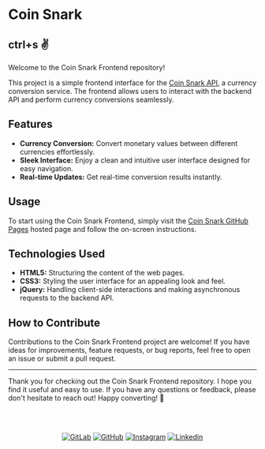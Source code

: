 # Coin Snark

## ctrl+s :v:

Welcome to the Coin Snark Frontend repository!

This project is a simple frontend interface for the [Coin Snark API](https://rmottanet.gitbook.io/coinsnark), a currency conversion service. The frontend allows users to interact with the backend API and perform currency conversions seamlessly.


## Features

- **Currency Conversion:** Convert monetary values between different currencies effortlessly.
- **Sleek Interface:** Enjoy a clean and intuitive user interface designed for easy navigation.
- **Real-time Updates:** Get real-time conversion results instantly.


## Usage

To start using the Coin Snark Frontend, simply visit the [Coin Snark GitHub Pages](https://rmottanet.github.io/coinsnark) hosted page and follow the on-screen instructions.


## Technologies Used

- **HTML5:** Structuring the content of the web pages.
- **CSS3:** Styling the user interface for an appealing look and feel.
- **jQuery:** Handling client-side interactions and making asynchronous requests to the backend API.


## How to Contribute

Contributions to the Coin Snark Frontend project are welcome! If you have ideas for improvements, feature requests, or bug reports, feel free to open an issue or submit a pull request.


---

Thank you for checking out the Coin Snark Frontend repository. I hope you find it useful and easy to use. If you have any questions or feedback, please don't hesitate to reach out! Happy converting! 🚀

<br />
<br />
<p align="center">
<a href="https://gitlab.com/rmottanet"><img src="https://img.shields.io/badge/Gitlab--_.svg?style=social&logo=gitlab" alt="GitLab"></a>
<a href="https://github.com/rmottanet"><img src="https://img.shields.io/badge/Github--_.svg?style=social&logo=github" alt="GitHub"></a>
<a href="https://instagram.com/rmottanet/"><img src="https://img.shields.io/badge/Instagram--_.svg?style=social&logo=instagram" alt="Instagram"></a>
<a href="https://www.linkedin.com/in/rmottanet/"><img src="https://img.shields.io/badge/Linkedin--_.svg?style=social&logo=linkedin" alt="Linkedin"></a>
</p>
<br />
